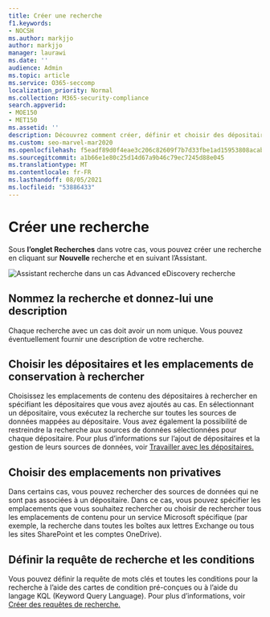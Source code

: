 ```yaml
---
title: Créer une recherche
f1.keywords:
- NOCSH
ms.author: markjjo
author: markjjo
manager: laurawi
ms.date: ''
audience: Admin
ms.topic: article
ms.service: O365-seccomp
localization_priority: Normal
ms.collection: M365-security-compliance
search.appverid:
- MOE150
- MET150
ms.assetid: ''
description: Découvrez comment créer, définir et choisir des dépositaires et des emplacements de conservation pour une recherche dans Advanced eDiscovery cas.
ms.custom: seo-marvel-mar2020
ms.openlocfilehash: f5eadf89d0f4eae3c206c82609f7b7d33fbe1ad15953808acab52880f00da274
ms.sourcegitcommit: a1b66e1e80c25d14d67a9b46c79ec7245d88e045
ms.translationtype: MT
ms.contentlocale: fr-FR
ms.lasthandoff: 08/05/2021
ms.locfileid: "53886433"
---
```

# <a name="create-a-search"></a>Créer une recherche

Sous **l’onglet Recherches** dans votre cas, vous pouvez créer une recherche en cliquant sur **Nouvelle** recherche et en suivant l’Assistant.

![Assistant recherche dans un cas Advanced eDiscovery recherche](../media/AeDSearch1.png)

## <a name="name-the-search-and-give-it-a-description"></a>Nommez la recherche et donnez-lui une description

Chaque recherche avec un cas doit avoir un nom unique. Vous pouvez éventuellement fournir une description de votre recherche. 

## <a name="choose-the-custodians-and-custodial-locations-to-search"></a>Choisir les dépositaires et les emplacements de conservation à rechercher

Choisissez les emplacements de contenu des dépositaires à rechercher en spécifiant les dépositaires que vous avez ajoutés au cas. En sélectionnant un dépositaire, vous exécutez la recherche sur toutes les sources de données mappées au dépositaire. Vous avez également la possibilité de restreindre la recherche aux sources de données sélectionnées pour chaque dépositaire. Pour plus d’informations sur l’ajout de dépositaires et la gestion de leurs sources de données, voir [Travailler avec les dépositaires.](managing-custodians.md)

## <a name="choose-non-custodial-locations"></a>Choisir des emplacements non privatives

Dans certains cas, vous pouvez rechercher des sources de données qui ne sont pas associées à un dépositaire. Dans ce cas, vous pouvez spécifier les emplacements que vous souhaitez rechercher ou choisir de rechercher tous les emplacements de contenu pour un service Microsoft spécifique (par exemple, la recherche dans toutes les boîtes aux lettres Exchange ou tous les sites SharePoint et les comptes OneDrive).

## <a name="define-the-search-query-and-conditions"></a>Définir la requête de recherche et les conditions

Vous pouvez définir la requête de mots clés et toutes les conditions pour la recherche à l’aide des cartes de condition pré-conçues ou à l’aide du langage KQL (Keyword Query Language). Pour plus d’informations, voir [Créer des requêtes de recherche.](building-search-queries.md)
